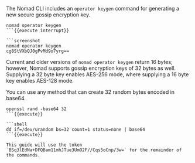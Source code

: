 The Nomad CLI includes an `operator keygen` command for generating a new secure
gossip encryption key.

```shell
nomad operator keygen
```{{execute interrupt}}

```screenshot
nomad operator keygen
cg8StVXbQJ0gPvMd9o7yrg==
```

Current and older versions of `nomad operator keygen` return 16 bytes; however,
Nomad supports gossip encryption keys of 32 bytes as well. Supplying a 32 byte
key enables AES-256 mode, where supplying a 16 byte key enables AES-128 mode.

You can use any method that can create 32 random bytes encoded in base64.

```shell
openssl rand -base64 32
```{{execute}}

```shell
dd if=/dev/urandom bs=32 count=1 status=none | base64
```{{execute}}

This guide will use the token `BSq3lEdNa+DFQBam11mhJTue3UmO2F//Cqs5oCnp/3w=` for the remainder of
the commands.
